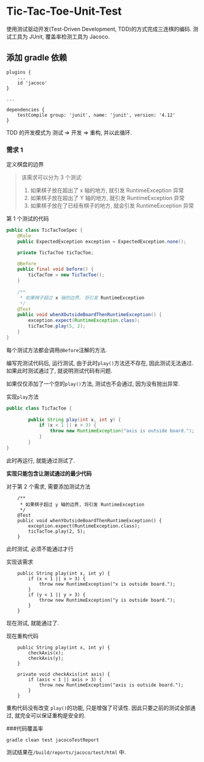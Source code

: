 # Tic-Tac-Toe-Unit-Test

使用测试驱动开发(Test-Driven Development, TDD)的方式完成三连棋的编码. 测试工具为 JUnit, 覆盖率检测工具为 Jacoco.

**添加 gradle 依赖**
---
    plugins {
        ...
        id 'jacoco'
    }
    
    ...
    
    dependencies {
        testCompile group: 'junit', name: 'junit', version: '4.12'
    }




TDD 的开发模式为 测试 => 开发 => 重构, 并以此循环.

### 需求 1
定义棋盘的边界
> 该需求可以分为 3 个测试:
>1. 如果棋子放在超出了 x 轴的地方, 就引发 RuntimeException 异常
>2. 如果棋子放在超出了 Y 轴的地方, 就引发 RuntimeException 异常
>3. 如果棋子放在了已经有棋子的地方, 就会引发 RuntimeException 异常

第 1 个测试的代码

```java
public class TicTacToeSpec {
    @Rule
    public ExpectedException exception = ExpectedException.none();

    private TicTacToe ticTacToe;

    @Before
    public final void before() {
        ticTacToe = new TicTacToe();
    }
    
    /**
     * 如果棋子超过 x 轴的边界, 将引发 RuntimeException
     */
    @Test
    public void whenXOutsideBoardThenRuntimeException() {
        exception.expect(RuntimeException.class);
        ticTacToe.play(5, 2);
    }
}
```
每个测试方法都会调用`@Before`注解的方法.

编写完测试代码后, 运行测试, 由于此时`play()`方法还不存在, 因此测试无法通过.
如果此时测试通过了, 就说明测试代码有问题.

如果仅仅添加了一个空的`play()`方法, 测试也不会通过, 因为没有抛出异常.

实现`play`方法
```java
public class TicTacToe {
    
        public String play(int x, int y) {
            if (x < 1 || x > 3) {
                throw new RuntimeException("axis is outside board.");
            }
        }
}
```

此时再运行, 就能通过测试了.

**实现只能包含让测试通过的最少代码**

对于第 2 个需求, 需要添加测试方法
```
    /**
     * 如果棋子超过 y 轴的边界, 将引发 RuntimeException
     */
    @Test
    public void whenYOutsideBoardThenRuntimeException() {
        exception.expect(RuntimeException.class);
        ticTacToe.play(2, 5);
    }
```

此时测试, 必须不能通过才行

实现该需求
```
    public String play(int x, int y) {
        if (x < 1 || x > 3) {
            throw new RuntimeException("x is outside board.");
        }
        if (y < 1 || y > 3) {
            throw new RuntimeException("y is outside board.");
        }
    }
```

现在测试, 就能通过了.

现在重构代码
```
    public String play(int x, int y) {
        checkAxis(x);
        checkAxis(y);
    }
    
    private void checkAxis(int axis) {
        if (axis < 1 || axis > 3) {
            throw new RuntimeException("axis is outside board.");
        }
    }
```

重构代码没有改变 `play()`的功能, 只是增强了可读性. 因此只要之前的测试全部通过, 就完全可以保证重构是安全的.

###代码覆盖率

    gradle clean test jacocoTestReport

测试结果在`/build/reports/jacoco/test/html` 中.